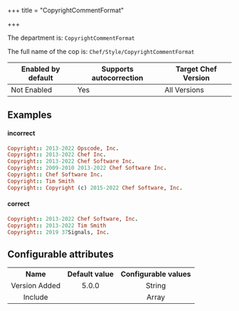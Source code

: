 +++
title = "CopyrightCommentFormat"

+++

<!-- This content is automatically generated. See https://github.com/chef/chef-web-docs/blob/main/generated/README.md -->

The department is: `CopyrightCommentFormat`

The full name of the cop is: `Chef/Style/CopyrightCommentFormat`

| Enabled by default | Supports autocorrection | Target Chef Version |
| --- | --- | --- |
| Not Enabled | Yes | All Versions |

## Examples


#### incorrect

```ruby
Copyright:: 2013-2022 Opscode, Inc.
Copyright:: 2013-2022 Chef Inc.
Copyright:: 2013-2022 Chef Software Inc.
Copyright:: 2009-2010 2013-2022 Chef Software Inc.
Copyright:: Chef Software Inc.
Copyright:: Tim Smith
Copyright:: Copyright (c) 2015-2022 Chef Software, Inc.
```

#### correct

```ruby
Copyright:: 2013-2022 Chef Software, Inc.
Copyright:: 2013-2022 Tim Smith
Copyright:: 2019 37Signals, Inc.
```

## Configurable attributes

<table>
<tbody><tr>
<th>Name</th>
<th>Default value</th>
<th>Configurable values</th>
</tr>
<tr>
<td style="text-align:center">Version Added</td>
<td style="text-align:center">5.0.0</td>
<td style="text-align:center">String</td>
</tr>
<tr><td style="text-align:center">Include</td>
<td style="text-align:center"><ul>
</ul>
</td>
<td style="text-align:center">Array</td>
</tr></tbody></table>
